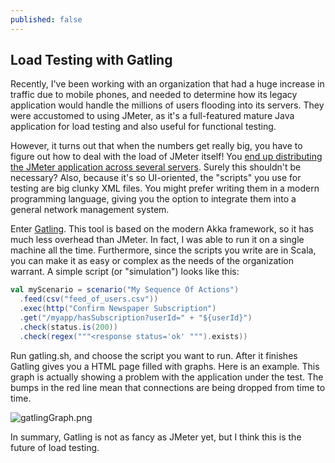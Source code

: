 ```yaml
---
published: false
---
```

## Load Testing with Gatling

Recently, I've been working with an organization that had a huge increase in traffic due to mobile phones, and needed to determine how its legacy application would handle the millions of users flooding into its servers. They were accustomed to using JMeter, as it's a full-featured mature Java application for load testing and also useful for functional testing.

However, it turns out that when the numbers get really big, you have to figure out how to deal with the load of JMeter itself! You [end up distributing the JMeter application across several servers](http://jmeter.apache.org/usermanual/remote-test.html). Surely this shouldn't be necessary? Also, because it's so UI-oriented, the "scripts" you use for testing are big clunky XML files. You might prefer writing them in a modern programming language, giving you the option to integrate them into a general network management system.

Enter [Gatling](https://gatling.io/). This tool is based on the modern Akka framework, so it has much less overhead than JMeter. In fact, I was able to run it on a single machine all the time. Furthermore, since the scripts you write are in Scala, you can make it as easy or complex as the needs of the organization warrant. A simple script (or "simulation") looks like this: 

```scala
val myScenario = scenario("My Sequence Of Actions")
  .feed(csv("feed_of_users.csv"))
  .exec(http("Confirm Newspaper Subscription")
  .get("/myapp/hasSubscription?userId=" + "${userId}")
  .check(status.is(200))
  .check(regex("""<response status='ok' """).exists))
```
  
Run gatling.sh, and choose the script you want to run. After it finishes Gatling gives you a HTML page filled with graphs. Here is an example. This graph is actually showing a problem with the application under the test. The bumps in the red line mean that connections are being dropped from time to time.

![gatlingGraph.png]({{site.baseurl}}/_posts/gatlingGraph.png)


In summary, Gatling is not as fancy as JMeter yet, but I think this is the future of load testing.
